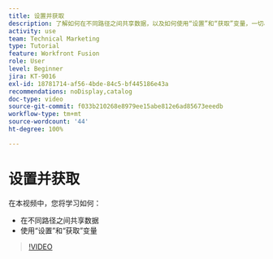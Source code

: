```yaml
---
title: 设置并获取
description: 了解如何在不同路径之间共享数据，以及如何使用“设置”和“获取”变量，一切尽在  [!DNL Adobe Workfront Fusion]。
activity: use
team: Technical Marketing
type: Tutorial
feature: Workfront Fusion
role: User
level: Beginner
jira: KT-9016
exl-id: 18781714-af56-4bde-84c5-bf445186e43a
recommendations: noDisplay,catalog
doc-type: video
source-git-commit: f033b210268e8979ee15abe812e6ad85673eeedb
workflow-type: tm+mt
source-wordcount: '44'
ht-degree: 100%

---
```


# 设置并获取

在本视频中，您将学习如何：

* 在不同路径之间共享数据
* 使用“设置”和“获取”变量

>[!VIDEO](https://video.tv.adobe.com/v/335275/?quality=12&learn=on)
